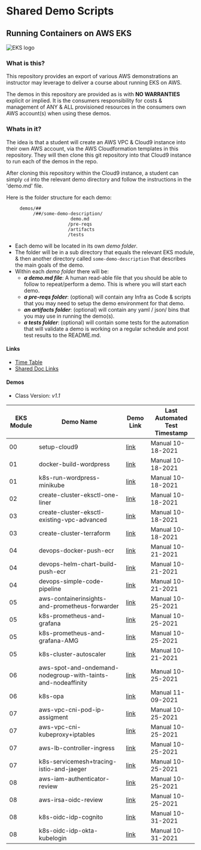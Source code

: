 # Shared Demo Scripts
## Running Containers on AWS EKS

![EKS logo](doc/images/amazon-eks.png)

### What is this?

This repository provides an export of various AWS demonstrations an instructor may leverage to deliver a course about running EKS on AWS.

The demos in this repository are provided as is with **NO WARRANTIES** explicit or implied.  It is the consumers responsibility for costs & management of ANY & ALL provisioned resources in the consumers own AWS account(s) when using these demos.


### Whats in it?

The idea is that a student will create an AWS VPC & Cloud9 instance into their own AWS account, via the AWS Cloudformation templates in this repository.  They will then clone this git repository into that Cloud9 instance to run each of the demos in the repo.

After cloning this repository within the Cloud9 instance, a student can simply `cd` into the relevant demo directory and follow the instructions in the 'demo.md' file.

Here is the folder structure for each demo:

```
     demos/##
          /##/some-demo-description/
                        demo.md
                       /pre-reqs
                       /artifacts
                       /tests
```

- Each demo will be located in its own _demo folder_.
- The folder will be in a sub directory that equals the relevant EKS module, & then another directory called `some-demo-description` that describes the main goals of the demo.
- Within each _demo folder_ there will be:
  - _**a demo.md file**_: A human read-able file that you should be able to follow to repeat/perform a demo.  This is where you will start each demo.
  - _**a pre-reqs folder**_:  (optional) will contain any Infra as Code & scripts that you may need to setup the demo environment for that demo.
  - _**an artifacts folder**_: (optional) will contain any yaml / json/ bins that you may use in running the demo(s).           
  - _**a tests folder**_: (optional) will contain some tests for the automation that will validate a demo is working on a regular schedule and post test results to the README.md.

#### Links

- [Time Table](doc/images/timetable.png)
- [Shared Doc Links](doc/Links.md)

#### Demos
- Class Version: *v1.1*

EKS Module | Demo Name     | Demo Link     | Last Automated Test Timestamp
--- | --- | ---| ---
00| setup-cloud9     | [link](demos/00-setup-cloud9/demo.md)   | Manual 10-18-2021
01| docker-build-wordpress     | [link](demos/01/docker-build-wordpress/demo.md)   | Manual 10-18-2021
01| k8s-run-wordpress-minikube     | [link](demos/01/k8s-run-wordpress-minikube/demo.md)   | Manual 10-18-2021
02| create-cluster-eksctl-one-liner     | [link](demos/02/create-cluster-eksctl-one-liner/demo.md)   | Manual 10-18-2021
03| create-cluster-eksctl-existing-vpc-advanced     | [link](demos/03/create-cluster-eksctl-existing-vpc-advanced/demo.md)   | Manual 10-18-2021
03| create-cluster-terraform     | [link](demos/03/create-cluster-terraform/demo.md)   | Manual 10-18-2021
04| devops-docker-push-ecr     | [link](demos/04/devops-docker-push-ecr/demo.md)   | Manual 10-21-2021
04| devops-helm-chart-build-push-ecr     | [link](demos/04/devops-helm-chart-build-push-ecr/demo.md)   | Manual 10-21-2021
04| devops-simple-code-pipeline     | [link](demos/04/devops-simple-code-pipeline/demo.md)   | Manual 10-21-2021
05| aws-containerinsights-and-prometheus-forwarder     | [link](demos/05/aws-containerinsights-and-prometheus-forwarder/demo.md)   | Manual 10-25-2021
05| k8s-prometheus-and-grafana   | [link](demos/05/k8s-prometheus-and-grafana/demo.md)   | Manual 10-25-2021  
05| k8s-prometheus-and-grafana-AMG    | [link](demos/05/k8s-prometheus-and-grafana-AMG/demo.md)   | Manual 10-25-2021  
05| k8s-cluster-autoscaler     | [link](demos/05/k8s-cluster-autoscaler/demo.md)   | Manual 10-21-2021
06| aws-spot-and-ondemand-nodegroup-with-taints-and-nodeaffinity | [link](demos/06/aws-spot-and-ondemand-nodegroup-with-taints-and-nodeaffinity/demo.md)   | Manual 10-25-2021
06| k8s-opa | [link](demos/06/k8s-opa/demo.md)   | Manual 11-09-2021
07| aws-vpc-cni-pod-ip-assigment | [link](demos/07/aws-vpc-cni-pod-ip-assigment/demo.md)   | Manual 10-25-2021
07| aws-vpc-cni-kubeproxy+iptables | [link](demos/07/aws-vpc-cni-kubeproxy+iptables/demo.md)   | Manual 10-25-2021
07| aws-lb-controller-ingress | [link](demos/07/aws-lb-controller-ingress/demo.md)   | Manual 10-25-2021
07| k8s-servicemesh+tracing-istio-and-jaeger | [link](demos/07/k8s-servicemesh+tracing-istio-and-jaeger/demo.md)   | Manual 10-25-2021
08| aws-iam-authenticator-review | [link](demos/08/aws-iam-authenticator-review/demo.md)   | Manual 10-25-2021
08| aws-irsa-oidc-review | [link](demos/08/aws-irsa-oidc-review/demo.md)   | Manual 10-25-2021
08| k8s-oidc-idp-cognito | [link](demos/08/k8s-oidc-idp-cognito/demo.md)   | Manual 10-31-2021
08| k8s-oidc-idp-okta-kubelogin | [link](demos/08/k8s-oidc-idp-okta-kubelogin/demo.md)   | Manual 10-31-2021
